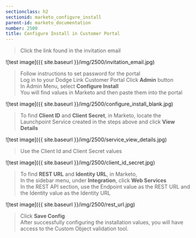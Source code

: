 ```yaml
---
sectionclass: h2
sectionid: marketo_configure_install
parent-id: marketo_documentation
number: 2500
title: Configure Install in Customer Portal
---
```


>Click the link found in the invitation email

![test image]({{ site.baseurl }}/img/2500/invitation_email.jpg)  

>Follow instructions to set password for the portal   
Log in to your Dodge Link Customer Portal
Click **Admin** button  
In Admin Menu, select **Configure Install**
<br> You will find values in Marketo and then paste them  into the portal

![test image]({{ site.baseurl }}/img/2500/configure_install_blank.jpg)  

>To find **Client ID** and **Client Secret**, in Marketo, locate the Launchpoint Service created in the steps above and click **View Details**

![test image]({{ site.baseurl }}/img/2500/service_view_details.jpg)  

>Use the Client Id and Client Secret values

![test image]({{ site.baseurl }}/img/2500/client_id_secret.jpg)  

>To find **REST URL** and **Identity URL**, in Marketo,  
>In the sidebar menu, under **Integration**, click **Web Services**  
>In the REST API section, use the Endpoint value as the REST URL and the Identity value as the Identity URL  

![test image]({{ site.baseurl }}/img/2500/rest_url.jpg)  
>Click **Save Config**  
>After successfully configuring the installation values, you will have access to the Custom Object validation tool.
